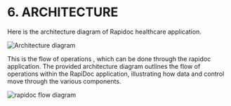 # **6. ARCHITECTURE**
Here is the architecture diagram of Rapidoc healthcare application. 



![Architecture diagram](https://github.com/TejaswiKandunuri/RAPIDOC-HEALTHCARE-WEBSITE-/assets/110902627/5184e0e4-f430-4348-95f5-afe7855a9ef1)

This is the flow of operations , which can be done through the rapidoc application.
The provided architecture diagram outlines the flow of operations within the RapiDoc application, 
illustrating how data and control move through the various components. 

![rapidoc flow diagram](https://github.com/TejaswiKandunuri/RAPIDOC-HEALTHCARE-WEBSITE-/assets/110902627/df749559-19a6-4f84-b082-692eed63fd67)
